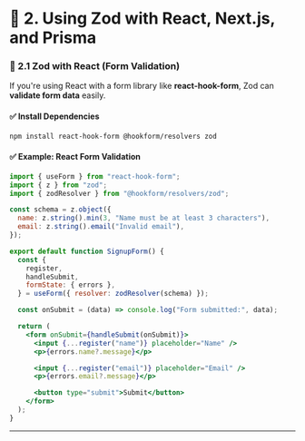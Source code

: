 # **📌 2. Using Zod with React, Next.js, and Prisma**

### **🔹 2.1 Zod with React (Form Validation)**

If you're using React with a form library like **react-hook-form**, Zod can **validate form data** easily.

#### **✅ Install Dependencies**

```bash
npm install react-hook-form @hookform/resolvers zod
```

#### **✅ Example: React Form Validation**

```jsx
import { useForm } from "react-hook-form";
import { z } from "zod";
import { zodResolver } from "@hookform/resolvers/zod";

const schema = z.object({
  name: z.string().min(3, "Name must be at least 3 characters"),
  email: z.string().email("Invalid email"),
});

export default function SignupForm() {
  const {
    register,
    handleSubmit,
    formState: { errors },
  } = useForm({ resolver: zodResolver(schema) });

  const onSubmit = (data) => console.log("Form submitted:", data);

  return (
    <form onSubmit={handleSubmit(onSubmit)}>
      <input {...register("name")} placeholder="Name" />
      <p>{errors.name?.message}</p>

      <input {...register("email")} placeholder="Email" />
      <p>{errors.email?.message}</p>

      <button type="submit">Submit</button>
    </form>
  );
}
```

---
